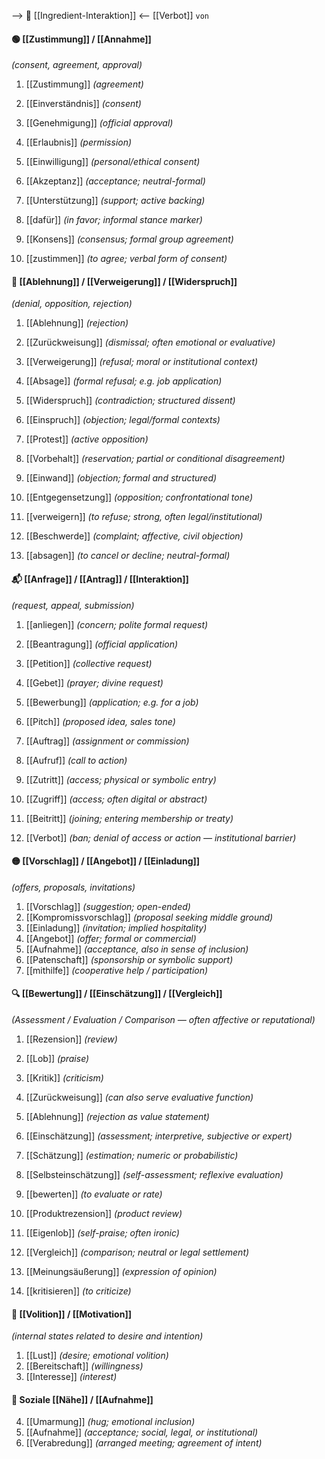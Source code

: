 --> 🤝 [[Ingredient-Interaktion]] <--
[[Verbot]] `von`
#### 🟢 [[Zustimmung]] / [[Annahme]]  
*(consent, agreement, approval)*  
1) [[Zustimmung]] *(agreement)*  
2) [[Einverständnis]] *(consent)*  
3) [[Genehmigung]] *(official approval)*  
4) [[Erlaubnis]] *(permission)*  
5) [[Einwilligung]] *(personal/ethical consent)*  
6) [[Akzeptanz]] *(acceptance; neutral-formal)*  
7) [[Unterstützung]] *(support; active backing)*  
   
8) [[dafür]] *(in favor; informal stance marker)*  
9) [[Konsens]] *(consensus; formal group agreement)*  
10) [[zustimmen]] *(to agree; verbal form of consent)*

#### 🔴 [[Ablehnung]] / [[Verweigerung]] / [[Widerspruch]]  
*(denial, opposition, rejection)*  
1) [[Ablehnung]] *(rejection)*  
2) [[Zurückweisung]] *(dismissal; often emotional or evaluative)*  
3) [[Verweigerung]] *(refusal; moral or institutional context)*  
4) [[Absage]] *(formal refusal; e.g. job application)*  
5) [[Widerspruch]] *(contradiction; structured dissent)*  
6) [[Einspruch]] *(objection; legal/formal contexts)*  
7) [[Protest]] *(active opposition)*  

8) [[Vorbehalt]] *(reservation; partial or conditional disagreement)*  
9) [[Einwand]] *(objection; formal and structured)*  
10) [[Entgegensetzung]] *(opposition; confrontational tone)*  
11) [[verweigern]] *(to refuse; strong, often legal/institutional)*  
12) [[Beschwerde]] *(complaint; affective, civil objection)*  
13) [[absagen]] *(to cancel or decline; neutral-formal)*  

#### 📬 [[Anfrage]] / [[Antrag]] / [[Interaktion]]  
*(request, appeal, submission)*  
1) [[anliegen]] *(concern; polite formal request)*  
2) [[Beantragung]] *(official application)*  
3) [[Petition]] *(collective request)*  
4) [[Gebet]] *(prayer; divine request)*  
5) [[Bewerbung]] *(application; e.g. for a job)*  
6) [[Pitch]] *(proposed idea, sales tone)*  
7) [[Auftrag]] *(assignment or commission)*  
8) [[Aufruf]] *(call to action)*  
   
9) [[Zutritt]] *(access; physical or symbolic entry)*  
10) [[Zugriff]] *(access; often digital or abstract)*  
11) [[Beitritt]] *(joining; entering membership or treaty)*  
12) [[Verbot]] *(ban; denial of access or action — institutional barrier)*

#### 🟡 [[Vorschlag]] / [[Angebot]] / [[Einladung]]  
*(offers, proposals, invitations)*  
1) [[Vorschlag]] *(suggestion; open-ended)*  
2) [[Kompromissvorschlag]] *(proposal seeking middle ground)*  
3) [[Einladung]] *(invitation; implied hospitality)*  
4) [[Angebot]] *(offer; formal or commercial)*  
5) [[Aufnahme]] *(acceptance, also in sense of inclusion)*  
6) [[Patenschaft]] *(sponsorship or symbolic support)*  
7) [[mithilfe]] *(cooperative help / participation)*  

#### 🔍 [[Bewertung]] / [[Einschätzung]] / [[Vergleich]]
*(Assessment / Evaluation / Comparison — often affective or reputational)*  
1) [[Rezension]] *(review)*  
2) [[Lob]] *(praise)*  
3) [[Kritik]] *(criticism)*  
4) [[Zurückweisung]] *(can also serve evaluative function)*  
5) [[Ablehnung]] *(rejection as value statement)*  
   
6) [[Einschätzung]] *(assessment; interpretive, subjective or expert)*  
7) [[Schätzung]] *(estimation; numeric or probabilistic)*  
8) [[Selbsteinschätzung]] *(self-assessment; reflexive evaluation)*  
9) [[bewerten]] *(to evaluate or rate)*  
10) [[Produktrezension]] *(product review)*  
11) [[Eigenlob]] *(self-praise; often ironic)*  
12) [[Vergleich]] *(comparison; neutral or legal settlement)*  
13) [[Meinungsäußerung]] *(expression of opinion)*  
14) [[kritisieren]] *(to criticize)*  

#### 🧠 [[Volition]] / [[Motivation]]  
*(internal states related to desire and intention)*  
1) [[Lust]] *(desire; emotional volition)*  
2) [[Bereitschaft]] *(willingness)*  
3) [[Interesse]] *(interest)*  

#### 🤝 Soziale [[Nähe]] / [[Aufnahme]]  
4) [[Umarmung]] *(hug; emotional inclusion)*  
5) [[Aufnahme]] *(acceptance; social, legal, or institutional)*  
6) [[Verabredung]] *(arranged meeting; agreement of intent)*